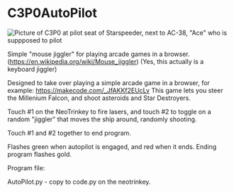 # C3P0AutoPilot

![Picture of C3P0 at pilot seat of Starspeeder, next to AC-38, "Ace" who is suppposed to pilot](https://media.wdwnt.com/2018/06/ace594356LARGE.jpg)

Simple "mouse jiggler" for playing arcade games in a browser.  (https://en.wikipedia.org/wiki/Mouse_jiggler) (Yes, this actually is a keyboard jiggler)

Designed to take over playing a simple arcade game in a browser, for example: https://makecode.com/_JfAKKf2EUcLv
This game lets you steer the Millenium Falcon, and shoot asteroids and Star Destroyers.

Touch #1 on the NeoTrinkey to fire lasers, and touch #2 to toggle on a random "jiggler" that moves the ship around, randomly shooting.

Touch #1 and #2 together to end program.

Flashes green when autopilot is engaged, and red when it ends. Ending program flashes gold.

Program file:

AutoPilot.py - copy to code.py on the neotrinkey.
